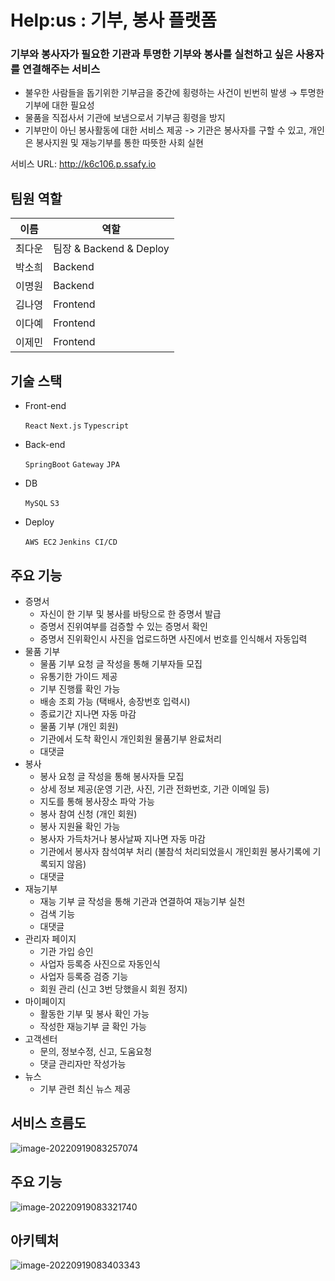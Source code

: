 # Help:us : 기부, 봉사 플랫폼
### 기부와 봉사자가 필요한 기관과 투명한 기부와 봉사를 실천하고 싶은 사용자를 연결해주는 서비스
- 불우한 사람들을 돕기위한 기부금을 중간에 횡령하는 사건이 빈번히 발생 
→ 투명한 기부에 대한 필요성
- 물품을 직접사서 기관에 보냄으로서 기부금 횡령을 방지
- 기부만이 아닌 봉사활동에 대한 서비스 제공 -> 기관은 봉사자를 구할 수 있고, 개인은 봉사지원 및 재능기부를 통한 따뜻한 사회 실현

서비스 URL: http://k6c106.p.ssafy.io

## 팀원 역할
| 이름 | 역할 |
| ---- | ---- |
| 최다운 | 팀장 & Backend & Deploy |
| 박소희 | Backend |
| 이명원 | Backend |
| 김나영 | Frontend |
| 이다예 | Frontend |
| 이제민 | Frontend |

## 기술 스택
- Front-end
  
    `React` `Next.js` `Typescript` 
    
- Back-end
  
    `SpringBoot` `Gateway` `JPA`
    
- DB
  
    `MySQL` `S3`
    
- Deploy
  
    `AWS EC2` `Jenkins CI/CD`


## 주요 기능
- 증명서
    - 자신이 한 기부 및 봉사를 바탕으로 한 증명서 발급
    - 증명서 진위여부를 검증할 수 있는 증명서 확인
    - 증명서 진위확인시 사진을 업로드하면 사진에서 번호를 인식해서 자동입력
- 물품 기부
    - 물품 기부 요청 글 작성을 통해 기부자들 모집
    - 유통기한 가이드 제공
    - 기부 진행률 확인 가능
    - 배송 조회 가능 (택배사, 송장번호 입력시)
    - 종료기간 지나면 자동 마감
    - 물품 기부 (개인 회원)
    - 기관에서 도착 확인시 개인회원 물품기부 완료처리
    - 대댓글
- 봉사
    - 봉사 요청 글 작성을 통해 봉사자들 모집 
    - 상세 정보 제공(운영 기관, 사진, 기관 전화번호, 기관 이메일 등)
    - 지도를 통해 봉사장소 파악 가능
    - 봉사 참여 신청 (개인 회원)
    - 봉사 지원율 확인 가능
    - 봉사자 가득차거나 봉사날짜 지나면 자동 마감
    - 기관에서 봉사자 참석여부 처리 (불참석 처리되었을시 개인회원 봉사기록에 기록되지 않음)
    - 대댓글
- 재능기부
    - 재능 기부 글 작성을 통해 기관과 연결하여 재능기부 실천
    - 검색 기능
    - 대댓글
- 관리자 페이지
    - 기관 가입 승인
    - 사업자 등록증 사진으로 자동인식
    - 사업자 등록증 검증 기능
    - 회원 관리 (신고 3번 당했을시 회원 정지)
- 마이페이지
    - 활동한 기부 및 봉사 확인 가능
    - 작성한 재능기부 글 확인 가능 
- 고객센터
    - 문의, 정보수정, 신고, 도움요청
    - 댓글 관리자만 작성가능
- 뉴스
    - 기부 관련 최신 뉴스 제공



## 서비스 흐름도

![image-20220919083257074](C:\Users\qlrqo\AppData\Roaming\Typora\typora-user-images\image-20220919083257074.png)



## 주요 기능

![image-20220919083321740](C:\Users\qlrqo\AppData\Roaming\Typora\typora-user-images\image-20220919083321740.png)



## 아키텍처

![image-20220919083403343](C:\Users\qlrqo\AppData\Roaming\Typora\typora-user-images\image-20220919083403343.png)
